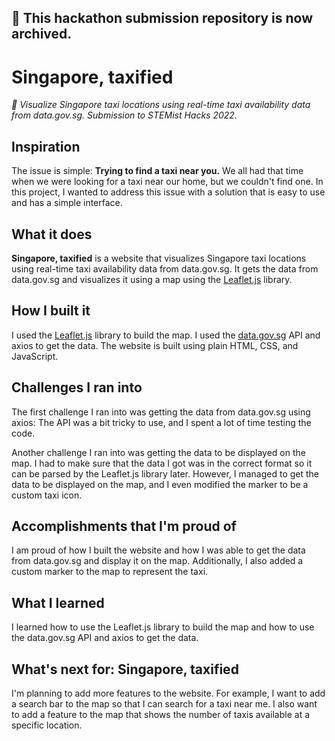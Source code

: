 ## 📂 This hackathon submission repository is now archived.

# Singapore, taxified
*🚕 Visualize Singapore taxi locations using real-time taxi availability data from data.gov.sg. Submission to STEMist Hacks 2022.*

## Inspiration
The issue is simple: **Trying to find a taxi near you.**
We all had that time when we were looking for a taxi near our home, but we couldn't find one. In this project, I wanted to address this issue with a solution that is easy to use and has a simple interface.

## What it does
**Singapore, taxified** is a website that visualizes Singapore taxi locations using real-time taxi availability data from data.gov.sg. It gets the data from data.gov.sg and visualizes it using a map using the [Leaflet.js](https://leafletjs.com/) library.

## How I built it
I used the [Leaflet.js](https://leafletjs.com/) library to build the map. I used the [data.gov.sg](https://data.gov.sg/) API and axios to get the data. The website is built using plain HTML, CSS, and JavaScript.

## Challenges I ran into
The first challenge I ran into was getting the data from data.gov.sg using axios: The API was a bit tricky to use, and I spent a lot of time testing the code.

Another challenge I ran into was getting the data to be displayed on the map. I had to make sure that the data I got was in the correct format so it can be parsed by the Leaflet.js library later. However, I managed to get the data to be displayed on the map, and I even modified the marker to be a custom taxi icon.

## Accomplishments that I'm proud of
I am proud of how I built the website and how I was able to get the data from data.gov.sg and display it on the map. Additionally, I also added a custom marker to the map to represent the taxi.

## What I learned
I learned how to use the Leaflet.js library to build the map and how to use the data.gov.sg API and axios to get the data.

## What's next for: Singapore, taxified
I'm planning to add more features to the website. For example, I want to add a search bar to the map so that I can search for a taxi near me. I also want to add a feature to the map that shows the number of taxis available at a specific location.
